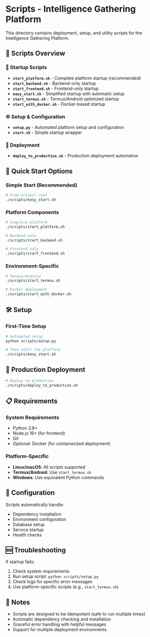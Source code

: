 # Scripts - Intelligence Gathering Platform

This directory contains deployment, setup, and utility scripts for the Intelligence Gathering Platform.

## 📁 Scripts Overview

### 🚀 Startup Scripts
- **`start_platform.sh`** - Complete platform startup (recommended)
- **`start_backend.sh`** - Backend-only startup
- **`start_frontend.sh`** - Frontend-only startup
- **`easy_start.sh`** - Simplified startup with automatic setup
- **`start_termux.sh`** - Termux/Android optimized startup
- **`start_with_docker.sh`** - Docker-based startup

### ⚙️ Setup & Configuration
- **`setup.py`** - Automated platform setup and configuration
- **`start.sh`** - Simple startup wrapper

### 🚢 Deployment
- **`deploy_to_production.sh`** - Production deployment automation

## 🚀 Quick Start Options

### Simple Start (Recommended)
```bash
# From project root
./scripts/easy_start.sh
```

### Platform Components
```bash
# Complete platform
./scripts/start_platform.sh

# Backend only
./scripts/start_backend.sh

# Frontend only  
./scripts/start_frontend.sh
```

### Environment-Specific
```bash
# Termux/Android
./scripts/start_termux.sh

# Docker deployment
./scripts/start_with_docker.sh
```

## 🛠️ Setup

### First-Time Setup
```bash
# Automated setup
python scripts/setup.py

# Then start the platform
./scripts/easy_start.sh
```

## 🚢 Production Deployment

```bash
# Deploy to production
./scripts/deploy_to_production.sh
```

## 📋 Requirements

### System Requirements
- Python 3.8+
- Node.js 16+ (for frontend)
- Git
- Optional: Docker (for containerized deployment)

### Platform-Specific
- **Linux/macOS**: All scripts supported
- **Termux/Android**: Use `start_termux.sh`
- **Windows**: Use equivalent Python commands

## 🔧 Configuration

Scripts automatically handle:
- Dependency installation
- Environment configuration
- Database setup
- Service startup
- Health checks

## 🆘 Troubleshooting

If startup fails:
1. Check system requirements
2. Run setup script: `python scripts/setup.py`
3. Check logs for specific error messages
4. Use platform-specific scripts (e.g., `start_termux.sh`)

## 📝 Notes

- Scripts are designed to be idempotent (safe to run multiple times)
- Automatic dependency checking and installation
- Graceful error handling with helpful messages
- Support for multiple deployment environments
